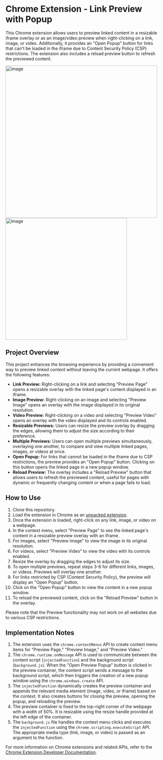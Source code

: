# Chrome Extension - Link Preview with Popup

This Chrome extension allows users to preview linked content in a resizable iframe overlay or as an image/video preview when right-clicking on a link, image, or video. Additionally, it provides an "Open Popup" button for links that can't be loaded in the iframe due to Content Security Policy (CSP) restrictions. The extension also includes a reload preview button to refresh the previewed content.

<img src="https://github.com/kshitijbhaskar/Page-Preview-Chrome-Extension/assets/95466193/7ffedd45-5adc-4554-a825-a92c51181074" alt="image" width="500" height="auto">
<img src="https://github.com/kshitijbhaskar/Page-Preview-Chrome-Extension/assets/95466193/3743ec8d-f627-420f-bb15-67a6bd19bb4e" alt="image" width="400" height="auto">

## Project Overview

This project enhances the browsing experience by providing a convenient way to preview linked content without leaving the current webpage. It offers the following features:

- **Link Preview:** Right-clicking on a link and selecting "Preview Page" opens a resizable overlay with the linked page's content displayed in an iframe.
- **Image Preview:** Right-clicking on an image and selecting "Preview Image" opens an overlay with the image displayed in its original resolution.
- **Video Preview:** Right-clicking on a video and selecting "Preview Video" opens an overlay with the video displayed and its controls enabled.
- **Resizable Previews:** Users can resize the preview overlay by dragging the edges, allowing them to adjust the size according to their preference.
- **Multiple Previews:** Users can open multiple previews simultaneously, overlaying one another, to compare and view multiple linked pages, images, or videos at once.
- **Open Popup:** For links that cannot be loaded in the iframe due to CSP restrictions, the preview provides an "Open Popup" button. Clicking on this button opens the linked page in a new popup window.
- **Reload Preview:** The overlay includes a "Reload Preview" button that allows users to refresh the previewed content, useful for pages with dynamic or frequently changing content or when a page fails to load.

## How to Use

1. Clone this repository.
2. Load the extension in Chrome as an [unpacked extension](https://developer.chrome.com/docs/extensions/mv3/getstarted/development-basics/#load-unpacked).
3. Once the extension is loaded, right-click on any link, image, or video on a webpage.
4. In the context menu, select "Preview Page" to see the linked page's content in a resizable preview overlay with an iframe.
5. For images, select "Preview Image" to view the image in its original resolution.
6. For videos, select "Preview Video" to view the video with its controls enabled.
7. Resize the overlay by dragging the edges to adjust its size.
8. To open multiple previews, repeat steps 3-6 for different links, images, or videos. Previews will overlay one another.
9. For links restricted by CSP (Content Security Policy), the preview will display an "Open Popup" button.
10. Click on the "Open Popup" button to view the content in a new popup window.
11. To reload the previewed content, click on the "Reload Preview" button in the overlay.

Please note that the Preview functionality may not work on all websites due to various CSP restrictions.

## Implementation Notes

1. The extension uses the `chrome.contextMenus` API to create context menu items for "Preview Page," "Preview Image," and "Preview Video."
2. The `chrome.runtime.onMessage` API is used to communicate between the content script (`injectedFunction`) and the background script (`background.js`). When the "Open Preview Popup" button is clicked in the preview container, the content script sends a message to the background script, which then triggers the creation of a new popup window using the `chrome.windows.create` API.
3. The `injectedFunction` dynamically creates the preview container and appends the relevant media element (image, video, or iframe) based on the context. It also creates buttons for closing the preview, opening the popup, and reloading the preview.
4. The preview container is fixed to the top-right corner of the webpage with a width of 50%. It is resizable using the resize handle provided at the left edge of the container.
5. The `background.js` file handles the context menu clicks and executes the `injectedFunction` using the `chrome.scripting.executeScript` API. The appropriate media type (link, image, or video) is passed as an argument to the function.

For more information on Chrome extensions and related APIs, refer to the [Chrome Extension Developer Documentation](https://developer.chrome.com/docs/extensions/).
